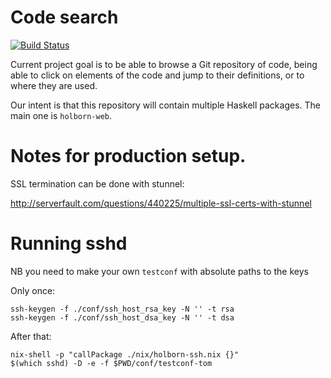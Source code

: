 # Code search

[![Build Status](https://travis-ci.org/jml/holborn.svg?branch=master)](https://travis-ci.org/jml/holborn)

Current project goal is to be able to browse a Git repository of code, being
able to click on elements of the code and jump to their definitions, or to
where they are used.

Our intent is that this repository will contain multiple Haskell packages. The
main one is `holborn-web`.


# Notes for production setup.

SSL termination can be done with stunnel:

http://serverfault.com/questions/440225/multiple-ssl-certs-with-stunnel


# Running sshd

NB you need to make your own `testconf` with absolute paths to the keys

Only once:

```
ssh-keygen -f ./conf/ssh_host_rsa_key -N '' -t rsa
ssh-keygen -f ./conf/ssh_host_dsa_key -N '' -t dsa
```

After that:

```
nix-shell -p "callPackage ./nix/holborn-ssh.nix {}"
$(which sshd) -D -e -f $PWD/conf/testconf-tom
```

